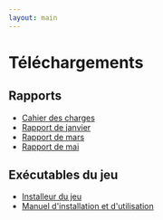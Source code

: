 ```yaml
---
layout: main
---
```

# Téléchargements

## Rapports
 <ul>
            <li class="download"><a href="{{ site.baseurl }}/Reports/CdC_Project_F_S.pdf">Cahier des charges</a></li>
            <li class="download"><a href="{{ site.baseurl }}/Reports/Rapport_de_soutenance_janvier_2025.pdf">Rapport de janvier</a></li>
            <li class="download"><a href="{{ site.baseurl }}/Reports/Rapport_de_soutenance_mars_2025.pdf">Rapport de mars</a></li>
            <li class="download"><a href="{{ site.baseurl }}/Reports/Rapport_de_soutenance_mars_2025.pdf">Rapport de mai</a></li>
          </ul>

## Exécutables du jeu
<ul>
                        <li class="download"><a href="{{ site.baseurl }}/Game/Project F.S Build.exe">Installeur du jeu</a></li>
                        <li class="download"><a href="{{ site.baseurl }}/Game/Manuel d'installation et d'utilisation.pdf">Manuel d'installation et d'utilisation</a></li>

</ul>